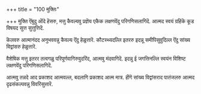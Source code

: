 +++
title = "100 मुक्तिः"

+++
मुक्ति ऎंबुदु ऒंदे हॆसरु, मत्तु कैवल्यवु प्रज्ञॆय एकैक लक्षणवॆंदु परिगणिसलागिदॆ. आत्मद स्वयं ग्रहिकॆ कूड विषयद सुत्त सुत्तुत्तिदॆ.

कॆलवरु आत्मानंदद अनुभववन्नु कैवल्य ऎंदु हेळुत्तारॆ. कौटस्थ्यदल्लि इतररु इदन्नू समीपिसुवुदिल्ल ऎंदु सांख्य विद्वांसरु हेळुत्तारॆ.

वैशेषिक मत्तु इतरर तत्वगळु परिपूर्णवागिरुवुदरिंद, आत्मवु मंदवागिदॆ. इदन्नु ई जगत्तिनल्लि स्वयंन विशिष्ट लक्षणवॆंदु परिगणिसलागिदॆ.

आत्मवु तन्नदे आद प्रकाशद आत्मवल्ल, बदलागि प्रकाशद आत्म मात्र. हीगॆ सांख्य विद्वांसराद पातंजलरु आत्मद दृढसंकल्पवन्नु विवरिसुत्तारॆ.

